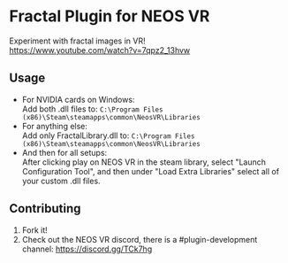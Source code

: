 # Fractal Plugin for NEOS VR
Experiment with fractal images in VR!<br>
https://www.youtube.com/watch?v=7qpz2_13hvw
## Usage
- For NVIDIA cards on Windows:<br>
Add both .dll files to: `C:\Program Files (x86)\Steam\steamapps\common\NeosVR\Libraries`<br>
- For anything else:<br>
Add only FractalLibrary.dll to: `C:\Program Files (x86)\Steam\steamapps\common\NeosVR\Libraries`<br>
- And then for all setups:<br>
After clicking play on NEOS VR in the steam library, select "Launch Configuration Tool", and then under "Load Extra Libraries" select all of your custom .dll files.<br>
## Contributing
1. Fork it!
2. Check out the NEOS VR discord, there is a #plugin-development channel: https://discord.gg/TCk7hg
